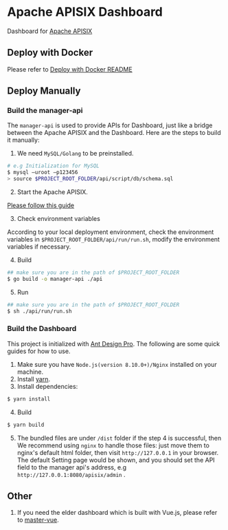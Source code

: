<!--
#
# Licensed to the Apache Software Foundation (ASF) under one or more
# contributor license agreements.  See the NOTICE file distributed with
# this work for additional information regarding copyright ownership.
# The ASF licenses this file to You under the Apache License, Version 2.0
# (the "License"); you may not use this file except in compliance with
# the License.  You may obtain a copy of the License at
#
#     http://www.apache.org/licenses/LICENSE-2.0
#
# Unless required by applicable law or agreed to in writing, software
# distributed under the License is distributed on an "AS IS" BASIS,
# WITHOUT WARRANTIES OR CONDITIONS OF ANY KIND, either express or implied.
# See the License for the specific language governing permissions and
# limitations under the License.
#
-->

# Apache APISIX Dashboard

Dashboard for [Apache APISIX](https://github.com/apache/apisix-dashboard)

## Deploy with Docker

Please refer to [Deploy with Docker README](./compose/README.md)

## Deploy Manually

### Build the manager-api

The `manager-api` is used to provide APIs for Dashboard, just like a bridge between the Apache APISIX and the Dashboard. Here are the steps to build it manually:

1. We need `MySQL/Golang` to be preinstalled.

```sh
# e.g Initialization for MySQL
$ mysql –uroot –p123456
> source $PROJECT_ROOT_FOLDER/api/script/db/schema.sql
```

2. Start the Apache APISIX.

[Please follow this guide](https://github.com/apache/apisix#configure-and-installation)

3. Check environment variables

According to your local deployment environment, check the environment variables in `$PROJECT_ROOT_FOLDER/api/run/run.sh`, modify the environment variables if necessary.

4. Build

```sh
## make sure you are in the path of $PROJECT_ROOT_FOLDER
$ go build -o manager-api ./api
```

5. Run

```sh
## make sure you are in the path of $PROJECT_ROOT_FOLDER
$ sh ./api/run/run.sh
```

### Build the Dashboard

This project is initialized with [Ant Design Pro](https://pro.ant.design). The following are some quick guides for how to use.

1. Make sure you have `Node.js(version 8.10.0+)/Nginx` installed on your machine.
2. Install [yarn](https://yarnpkg.com/).
3. Install dependencies:

```sh
$ yarn install
```

4. Build

```sh
$ yarn build
```

5. The bundled files are under `/dist` folder if the step 4 is successful, then We recommend using `nginx` to handle those files: just move them to nginx's default html folder, then visit `http://127.0.0.1` in your browser. The default Setting page would be shown, and you should set the API field to the manager api's address, e.g `http://127.0.0.1:8080/apisix/admin` .

## Other

1. If you need the elder dashboard which is built with Vue.js, please refer to [master-vue](https://github.com/apache/apisix-dashboard/tree/master-vue).
